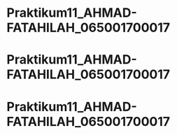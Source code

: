 # Praktikum11_AHMAD-FATAHILAH_065001700017
# Praktikum11_AHMAD-FATAHILAH_065001700017
# Praktikum11_AHMAD-FATAHILAH_065001700017

